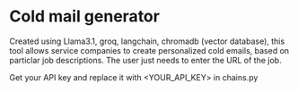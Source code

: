 # Cold mail generator
Created using Llama3.1, groq, langchain, chromadb (vector database), this tool allows service companies to create personalized cold emails, based on particlar job descriptions.
The user just needs to enter the URL of the job.

Get your API key and replace it with <YOUR_API_KEY> in chains.py

